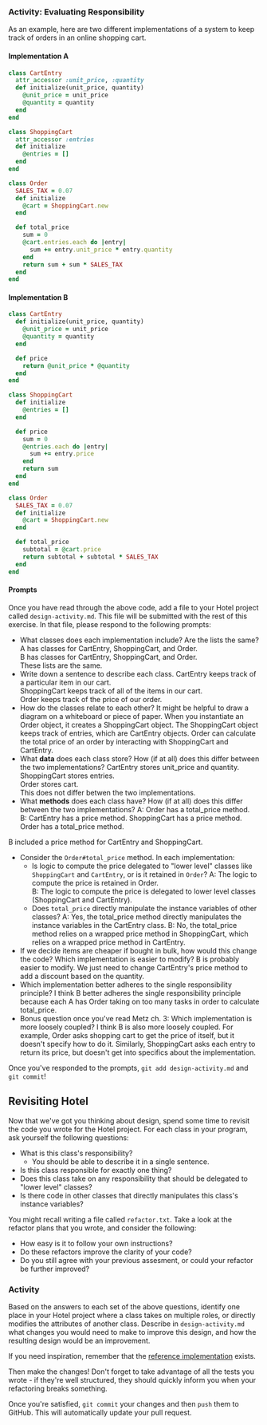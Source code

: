 ### Activity: Evaluating Responsibility

As an example, here are two different implementations of a system to keep track of orders in an online shopping cart.

#### Implementation A

```ruby
class CartEntry
  attr_accessor :unit_price, :quantity
  def initialize(unit_price, quantity)
    @unit_price = unit_price
    @quantity = quantity
  end
end

class ShoppingCart
  attr_accessor :entries
  def initialize
    @entries = []
  end
end

class Order
  SALES_TAX = 0.07
  def initialize
    @cart = ShoppingCart.new
  end

  def total_price
    sum = 0
    @cart.entries.each do |entry|
      sum += entry.unit_price * entry.quantity
    end
    return sum + sum * SALES_TAX
  end
end
```

#### Implementation B

```ruby
class CartEntry
  def initialize(unit_price, quantity)
    @unit_price = unit_price
    @quantity = quantity
  end

  def price
    return @unit_price * @quantity
  end
end

class ShoppingCart
  def initialize
    @entries = []
  end

  def price
    sum = 0
    @entries.each do |entry|
      sum += entry.price
    end
    return sum
  end
end

class Order
  SALES_TAX = 0.07
  def initialize
    @cart = ShoppingCart.new
  end

  def total_price
    subtotal = @cart.price
    return subtotal + subtotal * SALES_TAX
  end
end
```

#### Prompts

Once you have read through the above code, add a file to your Hotel project called `design-activity.md`. This file will be submitted with the rest of this exercise. In that file, please respond to the following prompts:

- What classes does each implementation include? Are the lists the same?
  A has classes for CartEntry, ShoppingCart, and Order.  
  B has classes for CartEntry, ShoppingCart, and Order.  
  These lists are the same.  
- Write down a sentence to describe each class.
  CartEntry keeps track of a particular item in our cart.  
  ShoppingCart keeps track of all of the items in our cart.  
  Order keeps track of the price of our order.  
- How do the classes relate to each other? It might be helpful to draw a diagram on a whiteboard or piece of paper.
  When you instantiate an Order object, it creates a ShoppingCart object.  The ShoppingCart object keeps track of entries, which are CartEntry objects.  Order can calculate the total price of an order by interacting with ShoppingCart and CartEntry.
- What **data** does each class store? How (if at all) does this differ between the two implementations?
  CartEntry stores unit_price and quantity.  
  ShoppingCart stores entries.  
  Order stores cart.  
  This does not differ betwen the two implementations.  
- What **methods** does each class have? How (if at all) does this differ between the two implementations?
A: Order has a total_price method.  
B: CartEntry has a price method.  ShoppingCart has a price method.  Order has a total_price method.  
  
B included a price method for CartEntry and ShoppingCart.  

- Consider the `Order#total_price` method. In each implementation:
    - Is logic to compute the price delegated to "lower level" classes like `ShoppingCart` and `CartEntry`, or is it retained in `Order`?
    A: The logic to compute the price is retained in Order.  
    B: The logic to compute the price is delegated to lower level classes (ShoppingCart and CartEntry).  
    - Does `total_price` directly manipulate the instance variables of other classes?
    A: Yes, the total_price method directly manipulates the instance variables in the CartEntry class.
    B: No, the total_price method relies on a wrapped price method in ShoppingCart, which relies on a wrapped price method in CartEntry.
- If we decide items are cheaper if bought in bulk, how would this change the code? Which implementation is easier to modify?
  B is probably easier to modify.  We just need to change CartEntry's price method to add a discount based on the quantity.
- Which implementation better adheres to the single responsibility principle?
  I think B better adheres the single responsibility principle because each A has Order taking on too many tasks in order to calculate total_price. 
- Bonus question once you've read Metz ch. 3: Which implementation is more loosely coupled?
  I think B is also more loosely coupled.  For example, Order asks shopping cart to get the price of itself, but it doesn't specify how to do it.  Similarly, ShoppingCart asks each entry to return its price, but doesn't get into specifics about the implementation.

Once you've responded to the prompts, `git add design-activity.md` and `git commit`!

## Revisiting Hotel

Now that we've got you thinking about design, spend some time to revisit the code you wrote for the Hotel project. For each class in your program, ask yourself the following questions:
- What is this class's responsibility?
    - You should be able to describe it in a single sentence.
- Is this class responsible for exactly one thing?
- Does this class take on any responsibility that should be delegated to "lower level" classes?
- Is there code in other classes that directly manipulates this class's instance variables?

You might recall writing a file called `refactor.txt`. Take a look at the refactor plans that you wrote, and consider the following:
- How easy is it to follow your own instructions?
- Do these refactors improve the clarity of your code?
- Do you still agree with your previous assesment, or could your refactor be further improved?

### Activity

Based on the answers to each set of the above questions, identify one place in your Hotel project where a class takes on multiple roles, or directly modifies the attributes of another class. Describe in `design-activity.md` what changes you would need to make to improve this design, and how the resulting design would be an improvement.

If you need inspiration, remember that the [reference implementation](https://github.com/droberts-ada/hotel/tree/dpr/solution) exists.

Then make the changes! Don't forget to take advantage of all the tests you wrote - if they're well structured, they should quickly inform you when your refactoring breaks something.

Once you're satisfied, `git commit` your changes and then `push` them to GitHub. This will automatically update your pull request.